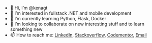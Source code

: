 - 👋 Hi, I’m @kenagt
- 👀 I’m interested in fullstack .NET and mobile development
- 🌱 I’m currently learning Python, Flask, Docker
- 💞️ I’m looking to collaborate on new interesting stuff and to learn something new
- 📫 How to reach me:
[LinkedIn](https://www.linkedin.com/in/kenan-begi%C4%87-05733361/),
[Stackoverflow](https://stackoverflow.com/users/1198334/kenan-begi%c4%87),
[Codementor](https://www.codementor.io/@mehobega),
[Email](begic_kenan@hotmail.com)

<!---
kenagt/kenagt is a ✨ special ✨ repository because its `README.md` (this file) appears on your GitHub profile.
You can click the Preview link to take a look at your changes.
--->
